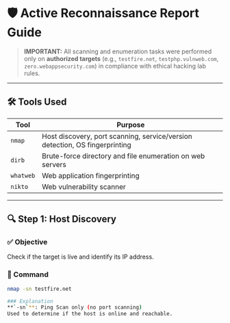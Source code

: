 # 🛡️ Active Reconnaissance Report Guide

> **IMPORTANT:** All scanning and enumeration tasks were performed only on **authorized targets** (e.g., `testfire.net`, `testphp.vulnweb.com`, `zero.webappsecurity.com`) in compliance with ethical hacking lab rules.

---

## 🛠 Tools Used

| Tool     | Purpose                                                                 |
|----------|-------------------------------------------------------------------------|
| `nmap`   | Host discovery, port scanning, service/version detection, OS fingerprinting |
| `dirb`   | Brute-force directory and file enumeration on web servers               |
| `whatweb`| Web application fingerprinting                                          |
| `nikto`  | Web vulnerability scanner                                               |

---

## 🔍 Step 1: Host Discovery

### ✅ Objective
Check if the target is live and identify its IP address.

### 📌 Command
```bash
nmap -sn testfire.net

### Explanation
**`-sn`**: Ping Scan only (no port scanning)  
Used to determine if the host is online and reachable.


